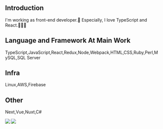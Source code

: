 ## Introduction

I'm working as front-end developer.🙂
Especially, I love TypeScript and React.🐥🐥🐥

## Language and Framework At Main Work

TypeScript,JavaScript,React,Redux,Node,Webpack,HTML,CSS,Ruby,Perl,MySQL,SQL Server


## Infra

Linux,AWS,Firebase

## Other

Next,Vue,Nuxt,C#

<a href="https://github.com/Bookman0001">
  <img align="left" src="https://github-readme-stats.vercel.app/api?username=Bookman0001&count_private=true&show_icons=true" />
</a>
<a href="https://github.com/Bookman0001">
  <img align="left" src="https://github-readme-stats.vercel.app/api/top-langs/?username=Bookman0001" />
</a>
